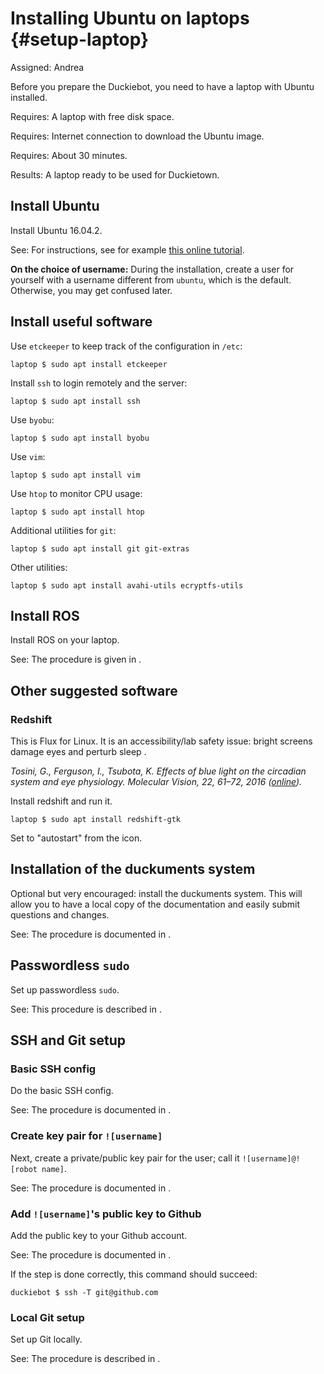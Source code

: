 # Installing Ubuntu on laptops {#setup-laptop}

Assigned: Andrea

Before you prepare the Duckiebot, you need to have a laptop with Ubuntu installed.

<div class='requirements' markdown='1'>

Requires: A laptop with free disk space.

Requires: Internet connection to download the Ubuntu image.

Requires: About 30 minutes.

Results: A laptop ready to be used for Duckietown.

</div>

## Install Ubuntu

Install Ubuntu 16.04.2.

See: For instructions, see for example [this online tutorial][tutorial].

[tutorial]: https://tutorials.ubuntu.com/tutorial/tutorial-install-ubuntu-desktop

**On the choice of username:**  During the installation, create a user for yourself with a username different from `ubuntu`, which is the default. Otherwise, you may get confused later.


<!--

I chose the following options:

        language: English
        username: ubuntu
        password: ubuntu
        hostname: duckietop

If you choose a different username, you will need to change all the commands later. -->

## Install useful software

Use `etckeeper` to keep track of the configuration in `/etc`:

    laptop $ sudo apt install etckeeper

Install `ssh` to login remotely and the server:

    laptop $ sudo apt install ssh

Use `byobu`:

    laptop $ sudo apt install byobu

Use `vim`:

    laptop $ sudo apt install vim

Use `htop` to monitor CPU usage:

    laptop $ sudo apt install htop

Additional utilities for `git`:

    laptop $ sudo apt install git git-extras

Other utilities:

    laptop $ sudo apt install avahi-utils ecryptfs-utils


## Install ROS

Install ROS on your laptop.

See: The procedure is given in [](#install-ROS).


## Other suggested software

### Redshift

This is Flux for Linux. It is an accessibility/lab safety issue: bright screens damage eyes and perturb sleep [](#bib:tosini16).

<cite id='bib:tosini16'>
    Tosini, G., Ferguson, I., Tsubota, K. <em>Effects of blue light on the circadian system and eye physiology</em>. Molecular Vision, 22, 61–72, 2016 (<a href="https://www.ncbi.nlm.nih.gov/pmc/articles/PMC4734149/">online</a>).
</cite>

Install redshift and run it.

    laptop $ sudo apt install redshift-gtk

Set to "autostart" from the icon.

## Installation of the duckuments system

Optional but very encouraged: install the duckuments system.
This will allow you to have a local copy of the documentation
and easily submit questions and changes.

See: The procedure is documented in [](#sub:installing-docs-system).


## Passwordless `sudo`

Set up passwordless `sudo`.

See: This procedure is described in [](#howto-passwordless-sudo).

## SSH and Git setup


### Basic SSH config

Do the basic SSH config.

See: The procedure is documented in [](#ssh-local-configuration).


### Create key pair for `![username]`

Next, create a private/public key pair for the user; call it `![username]@![robot name]`.

See: The procedure is documented in [](#howto-create-key-pair).

### Add `![username]`'s public key to Github

Add the public key to your Github account.

See: The procedure is documented in [](#howto-add-pubkey-to-github).

If the step is done correctly, this command should succeed:

    duckiebot $ ssh -T git@github.com

### Local Git setup

Set up Git locally.

See: The procedure is described in [](#howto-git-local-config).
